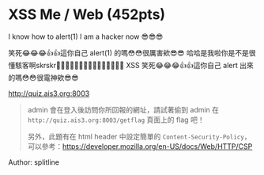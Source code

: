 # XSS Me / Web (452pts)

I know how to alert(1)  I am  a hacker now 😎😎😎

笑死😂😂😂👍👍這你自己 alert(1) 的嗎😳😳很厲害欸😎😎 哈哈是我啦你是不是很懂駭客啊skrskr🤙🤙🤙😎😎😎👊👊👊🖕🖕🖕🖖🖖🖖 XSS 笑死😂😂😂👍👍這你自己 alert 出來的嗎😳😳很電神欸😎😎

http://quiz.ais3.org:8003

> admin 會在登入後訪問你所回報的網址，請試著偷到 admin 在  `http://quiz.ais3.org:8003/getflag` 頁面上的 flag 吧！
> 
> 另外，此題有在 html  header 中設定簡單的  `Content-Security-Policy`，可以參考：https://developer.mozilla.org/en-US/docs/Web/HTTP/CSP

Author: splitline
